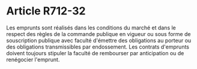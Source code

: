 # Article R712-32

Les emprunts sont réalisés dans les conditions du marché et dans le respect des règles de la commande publique en vigueur ou sous forme de souscription publique avec faculté d'émettre des obligations au porteur ou des obligations transmissibles par endossement.   Les contrats d'emprunts doivent toujours stipuler la faculté de rembourser par anticipation ou de renégocier l'emprunt.